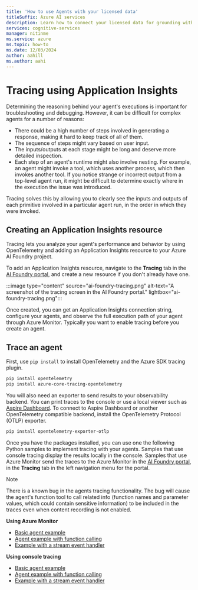 ```yaml
---
title: 'How to use Agents with your licensed data'
titleSuffix: Azure AI services
description: Learn how to connect your licensed data for grounding with Azure AI Agent Service.
services: cognitive-services
manager: nitinme
ms.service: azure
ms.topic: how-to
ms.date: 12/03/2024
author: aahill
ms.author: aahi
---
```


# Tracing using Application Insights

Determining the reasoning behind your agent's executions is important for troubleshooting and debugging. However, it can be difficult for complex agents for a number of reasons:
* There could be a high number of steps involved in generating a response, making it hard to keep track of all of them.
* The sequence of steps might vary based on user input.
* The inputs/outputs at each stage might be long and deserve more detailed inspection.
* Each step of an agent's runtime might also involve nesting. For example, an agent might invoke a tool, which uses another process, which then invokes another tool. If you notice strange or incorrect output from a top-level agent run, it might be difficult to determine exactly where in the execution the issue was introduced.

Tracing solves this by allowing you to clearly see the inputs and outputs of each primitive involved in a particular agent run, in the order in which they were invoked.

## Creating an Application Insights resource

Tracing lets you analyze your agent's performance and behavior by using OpenTelemetry and adding an Application Insights resource to your Azure AI Foundry project. 

To add an Application Insights resource, navigate to the **Tracing** tab in the [AI Foundry portal](https://ai.azure.com/), and create a new resource if you don't already have one.

:::image type="content" source="ai-foundry-tracing.png" alt-text="A screenshot of the tracing screen in the AI Foundry portal." lightbox="ai-foundry-tracing.png":::

Once created, you can get an Application Insights connection string, configure your agents, and observe the full execution path of your agent through Azure Monitor. Typically you want to enable tracing before you create an agent.

## Trace an agent

First, use `pip install` to install OpenTelemetry and the Azure SDK tracing plugin.

```bash
pip install opentelemetry
pip install azure-core-tracing-opentelemetry
```

You will also need an exporter to send results to your observability backend. You can print traces to the console or use a local viewer such as [Aspire Dashboard](/dotnet/aspire/fundamentals/dashboard/standalone?tabs=bash). To connect to Aspire Dashboard or another OpenTelemetry compatible backend, install the OpenTelemetry Protocol (OTLP) exporter.

```bash
pip install opentelemetry-exporter-otlp
```

Once you have the packages installed, you can use one the following Python samples to implement tracing with your agents. Samples that use console tracing display the results locally in the console. Samples that use Azure Monitor send the traces to the Azure Monitor in the [AI Foundry portal](https://ai.azure.com/), in the **Tracing** tab in the left navigation menu for the portal.

> [!NOTE]
> There is a known bug in the agents tracing functionality. The bug will cause the agent's function tool to call related info (function names and parameter values, which could contain sensitive information) to be included in the traces even when content recording is not enabled.


**Using Azure Monitor**
* [Basic agent example](https://github.com/Azure/azure-sdk-for-python/blob/main/sdk/ai/azure-ai-projects/samples/agents/sample_agents_basics_with_azure_monitor_tracing.py)  
* [Agent example with function calling](https://github.com/Azure/azure-sdk-for-python/blob/main/sdk/ai/azure-ai-projects/samples/agents/sample_agents_functions_with_azure_monitor_tracing.py)
* [Example with a stream event handler](https://github.com/Azure/azure-sdk-for-python/blob/main/sdk/ai/azure-ai-projects/samples/agents/sample_agents_stream_eventhandler_with_azure_monitor_tracing.py)

**Using console tracing**
* [Basic agent example](https://github.com/Azure/azure-sdk-for-python/blob/main/sdk/ai/azure-ai-projects/samples/agents/sample_agents_basics_with_console_tracing.py)
* [Agent example with function calling](https://github.com/Azure/azure-sdk-for-python/blob/main/sdk/ai/azure-ai-projects/samples/agents/sample_agents_functions_with_console_tracing.py)
* [Example with a stream event handler](https://github.com/Azure/azure-sdk-for-python/blob/main/sdk/ai/azure-ai-projects/samples/agents/sample_agents_stream_eventhandler_with_console_tracing.py)


